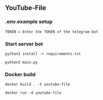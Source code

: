 ## YouTube-File

### .env.example setup
```
TOKEN = Enter the TOKEN of the telegram bot
```

### Start server bot

```
python3 install -r requirements.txt
```
```
python3 main.py
```

### Docker build

```
docker build . -t youtube-file
```
```
docker run -d youtube-file
```
